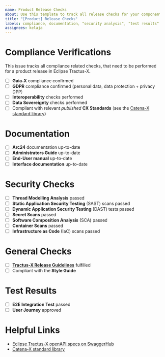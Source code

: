 ```yaml
---
name: Product Release Checks
about: Use this template to track all release checks for your component
title: "[Product] Release Checks"
labels: compliance, documentation, "security analysis", "test results"
assignees: kelaja
---
```


# Compliance Verifications

This issue tracks all compliance related checks, that need to be performed for a product release in Eclipse Tractus-X.

- [ ] **Gaia-X** compliance confirmed
- [ ] **GDPR** compliance confirmed (personal data, data protection + privacy DPP)
- [ ] **Interoperability** checks performed
- [ ] **Data Sovereignty** checks performed
- [ ] Compliant with relevant _published_ **CX Standards** (see the [Catena-X standard library](https://catena-x.net/de/standard-library))

# Documentation

- [ ] **Arc24** documentation up-to-date
- [ ] **Administrators Guide** up-to-date
- [ ] **End-User manual** up-to-date
- [ ] **Interface documentation** up-to-date

# Security Checks

- [ ] **Thread Modelling Analysis** passed
- [ ] **Static Application Security Testing** (SAST) scans passed
- [ ] **Dynamic Application Security Testing** (DAST) tests passed
- [ ] **Secret Scans** passed
- [ ] **Software Composition Analysis** (SCA) passed
- [ ] **Container Scans** passed
- [ ] **Infrastructure as Code** (IaC) scans passed

# General Checks

- [ ] [**Tractus-X Release Guidelines**](https://eclipse-tractusx.github.io/docs/release) fulfilled
- [ ] Compliant with the **Style Guide**

# Test Results

- [ ] **E2E Integration Test** passed
- [ ] **User Journey** approved

# Helpful Links

- [Eclipse Tractus-X openAPI specs on SwaggerHub](https://app.swaggerhub.com/search?owner=eclipse-tractusx-bot)
- [Catena-X standard library](https://catena-x.net/de/standard-library)